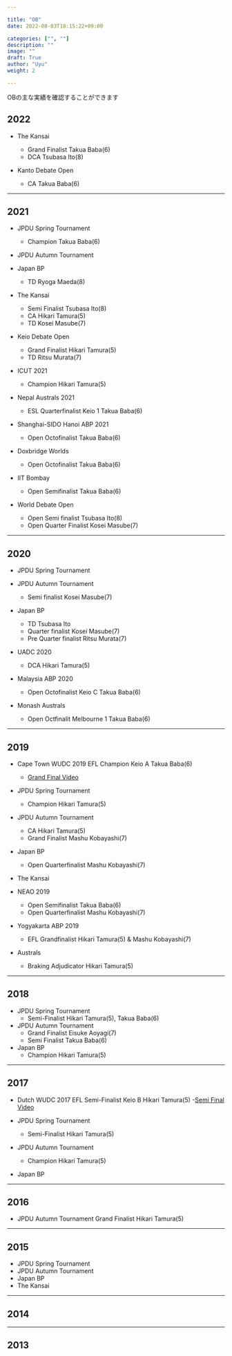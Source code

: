 ```yaml
---

title: "OB"
date: 2022-08-03T18:15:22+09:00

categories: ["", ""]
description: ""
image: ""
draft: True
author: "Uyu"
weight: 2

---
```


OBの主な実績を確認することができます

<!--more-->


## 2022
- The Kansai 
    - Grand Finalist Takua Baba(6)
    - DCA Tsubasa Ito(8)

- Kanto Debate Open
    - CA Takua Baba(6)






***

## 2021
- JPDU Spring Tournament 
    - Champion Takua Baba(6)
- JPDU Autumn Tournament 

- Japan BP
    - TD Ryoga Maeda(8)

- The Kansai 
    - Semi Finalist Tsubasa Ito(8)
    - CA Hikari Tamura(5)
    - TD Kosei Masube(7)

- Keio Debate Open 
    - Grand Finalist Hikari Tamura(5)
    - TD Ritsu Murata(7)

- ICUT 2021
    - Champion Hikari Tamura(5)

- Nepal Australs 2021 
    - ESL Quarterfinalist Keio 1 Takua Baba(6)
- Shanghai-SIDO Hanoi ABP 2021 
    - Open Octofinalist Takua Baba(6)

- Doxbridge Worlds
    - Open Octofinalist Takua Baba(6)

- IIT Bombay 
    - Open Semifinalist Takua Baba(6)
- World Debate Open
    - Open Semi finalist Tsubasa Ito(8)
    - Open Quarter Finalist Kosei Masube(7)



***
## 2020
- JPDU Spring Tournament 
- JPDU Autumn Tournament
    - Semi finalist Kosei Masube(7)
    
- Japan BP
    - TD Tsubasa Ito
    - Quarter finalist Kosei Masube(7)
    - Pre Quarter finalist Ritsu Murata(7)

- UADC 2020 
    - DCA Hikari Tamura(5)

- Malaysia ABP 2020 
    - Open Octofinalist Keio C Takua Baba(6)

- Monash Australs 
    - Open Octfinalit Melbourne 1 Takua Baba(6)








***
## 2019
- Cape Town WUDC 2019 EFL Champion Keio A Takua Baba(6) 
    - [Grand Final Video](https://youtu.be/vE2GwaPYknY?t=2000)

- JPDU Spring Tournament 
    - Champion Hikari Tamura(5)
- JPDU Autumn Tournament 
    - CA Hikari Tamura(5)
    - Grand Finalist Mashu Kobayashi(7)
- Japan BP
    - Open Quarterfinalist Mashu Kobayashi(7)
- The Kansai 

- NEAO 2019
    - Open Semifinalist Takua Baba(6)
    - Open Quarterfinalist Mashu Kobayashi(7)
- Yogyakarta ABP 2019
    - EFL Grandfinalist Hikari Tamura(5) & Mashu Kobayashi(7)

- Australs 
    - Braking Adjudicator Hikari Tamura(5)

***
## 2018
- JPDU Spring Tournament 
    - Semi-Finalist Hikari Tamura(5), Takua Baba(6)
- JPDU Autumn Tournament 
    - Grand Finalist Eisuke Aoyagi(7)
    - Semi Finalist Takua Baba(6)
- Japan BP
    - Champion Hikari Tamura(5)

***
## 2017
- Dutch WUDC 2017 EFL Semi-Finalist Keio B Hikari Tamura(5)
    -[Semi Final Video](https://youtu.be/S6xjRDDrve4?t=2958)
- JPDU Spring Tournament 
    - Semi-Finalist Hikari Tamura(5)
 
- JPDU Autumn Tournament 
    - Champion Hikari Tamura(5)
- Japan BP



***
## 2016
- JPDU Autumn Tournament Grand Finalist Hikari Tamura(5)

***
## 2015
- JPDU Spring Tournament 
- JPDU Autumn Tournament 
- Japan BP
- The Kansai 



***
## 2014


***
## 2013
